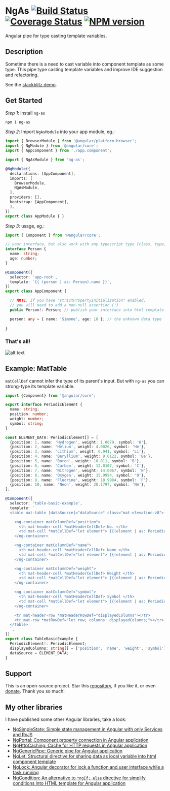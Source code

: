# NgAs [![Build Status](https://app.travis-ci.com/nigrosimone/ng-as.svg?branch=main)](https://app.travis-ci.com/nigrosimone/ng-as) [![Coverage Status](https://coveralls.io/repos/github/nigrosimone/ng-as/badge.svg?branch=main)](https://coveralls.io/github/nigrosimone/ng-as?branch=main) [![NPM version](https://img.shields.io/npm/v/ng-as.svg)](https://www.npmjs.com/package/ng-as)

Angular pipe for type casting template variables.

## Description

Sometime there is a need to cast variable into component template as some type. 
This pipe type casting template variables and improve IDE suggestion and refactoring.

See the [stackblitz demo](https://stackblitz.com/edit/demo-ng-as?file=src%2Fapp%2Fapp.component.ts).


## Get Started

*Step 1*: install `ng-as`

```bash
npm i ng-as
```

*Step 2*: Import `NgAsModule` into your app module, eg.:

```ts
import { BrowserModule } from '@angular/platform-browser';
import { NgModule } from '@angular/core';
import { AppComponent } from './app.component';

import { NgAsModule } from 'ng-as';

@NgModule({
  declarations: [AppComponent],
  imports: [
    BrowserModule,
    NgAsModule,
  ],
  providers: [],
  bootstrap: [AppComponent],
  ],
})
export class AppModule { }
```

*Step 3*: usage, eg.:

```ts
import { Component } from '@angular/core';

// your interface, but also work with any typescript type (class, type, etc.)
interface Person {
  name: string;
  age: number;
}

@Component({
  selector: 'app-root',
  template: `{{ (person | as: Person).name }}`,
})
export class AppComponent {

  // NOTE: If you have "strictPropertyInitialization" enabled, 
  // you will need to add a non-null assertion (!)
  public Person!: Person; // publish your interface into html template

  person: any = { name: 'Simone', age: 18 }; // the unknown data type
  
}
```

### That's all!

![alt text](https://github.com/nigrosimone/ng-as/blob/main/help.gif?raw=true)

## Example: MatTable

`matCellDef` cannot infer the type of its parent's input. But with `ng-as` you can strong-type its template variable.

```ts
import {Component} from '@angular/core';

export interface PeriodicElement {
  name: string;
  position: number;
  weight: number;
  symbol: string;
}

const ELEMENT_DATA: PeriodicElement[] = [
  {position: 1, name: 'Hydrogen', weight: 1.0079, symbol: 'H'},
  {position: 2, name: 'Helium', weight: 4.0026, symbol: 'He'},
  {position: 3, name: 'Lithium', weight: 6.941, symbol: 'Li'},
  {position: 4, name: 'Beryllium', weight: 9.0122, symbol: 'Be'},
  {position: 5, name: 'Boron', weight: 10.811, symbol: 'B'},
  {position: 6, name: 'Carbon', weight: 12.0107, symbol: 'C'},
  {position: 7, name: 'Nitrogen', weight: 14.0067, symbol: 'N'},
  {position: 8, name: 'Oxygen', weight: 15.9994, symbol: 'O'},
  {position: 9, name: 'Fluorine', weight: 18.9984, symbol: 'F'},
  {position: 10, name: 'Neon', weight: 20.1797, symbol: 'Ne'},
];

@Component({
  selector: 'table-basic-example',
  template: `
  <table mat-table [dataSource]="dataSource" class="mat-elevation-z8">

    <ng-container matColumnDef="position">
      <th mat-header-cell *matHeaderCellDef> No. </th>
      <td mat-cell *matCellDef="let element"> {{(element | as: PeriodicElement).position}} </td>
    </ng-container>

    <ng-container matColumnDef="name">
      <th mat-header-cell *matHeaderCellDef> Name </th>
      <td mat-cell *matCellDef="let element"> {{(element | as: PeriodicElement).name}} </td>
    </ng-container>

    <ng-container matColumnDef="weight">
      <th mat-header-cell *matHeaderCellDef> Weight </th>
      <td mat-cell *matCellDef="let element"> {{(element | as: PeriodicElement).weight}} </td>
    </ng-container>

    <ng-container matColumnDef="symbol">
      <th mat-header-cell *matHeaderCellDef> Symbol </th>
      <td mat-cell *matCellDef="let element"> {{(element | as: PeriodicElement).symbol}} </td>
    </ng-container>

    <tr mat-header-row *matHeaderRowDef="displayedColumns"></tr>
    <tr mat-row *matRowDef="let row; columns: displayedColumns;"></tr>
  </table>
  `,
})
export class TableBasicExample {
  PeriodicElement!: PeriodicElement;
  displayedColumns: string[] = ['position', 'name', 'weight', 'symbol'];
  dataSource = ELEMENT_DATA;
}
```

## Support

This is an open-source project. Star this [repository](https://github.com/nigrosimone/ng-as), if you like it, or even [donate](https://www.paypal.com/paypalme/snwp). Thank you so much! 

## My other libraries

I have published some other Angular libraries, take a look:

 - [NgSimpleState: Simple state management in Angular with only Services and RxJS](https://www.npmjs.com/package/ng-simple-state)
 - [NgPortal: Component property connection in Angular application](https://www.npmjs.com/package/ng-portal)
 - [NgHttpCaching: Cache for HTTP requests in Angular application](https://www.npmjs.com/package/ng-http-caching)
 - [NgGenericPipe: Generic pipe for Angular application](https://www.npmjs.com/package/ng-generic-pipe)
 - [NgLet: Structural directive for sharing data as local variable into html component template](https://www.npmjs.com/package/ng-let)
 - [NgLock: Angular decorator for lock a function and user interface while a task running](https://www.npmjs.com/package/ng-lock)
 - [NgCondition: An alternative to `*ngIf; else` directive for simplify conditions into HTML template for Angular application](https://www.npmjs.com/package/ng-condition)
